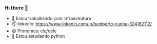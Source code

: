 ### Hi there 👋

- 🔭 Estou trabalhando com Infraestrutura
- 📫 linkedin: https://www.linkedin.com/in/humberto-cunha-324182112/
- 😄 Pronomes: ele/dele
- 🌱 Estou estudando python
